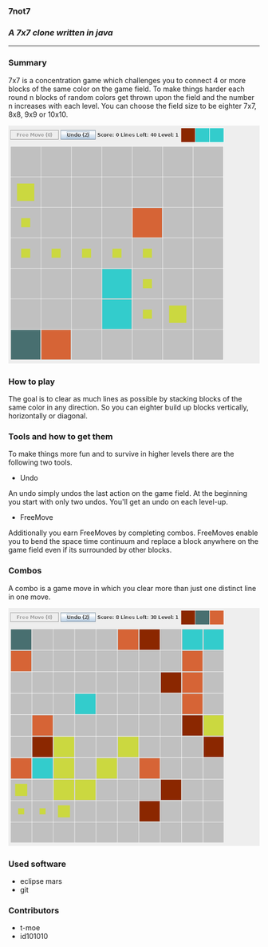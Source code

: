 ### **7not7**
### *A 7x7 clone written in java*

---

### Summary

7x7 is a concentration game which challenges you to connect 4 or more blocks of the same color on the game field.
To make things harder each round n blocks of random colors get thrown upon the field and the number n increases with each level.
You can choose the field size to be eighter 7x7, 8x8, 9x9 or 10x10.

![Moving Blocks](https://github.com/id101010/7not7/blob/master/doc/movingBlocks.png)

### How to play

The goal is to clear as much lines as possible by stacking blocks of the same color in any direction.
So you can eighter build up blocks vertically, horizontally or diagonal.

### Tools and how to get them

To make things more fun and to survive in higher levels there are the following two tools. 

- Undo

An undo simply undos the last action on the game field. At the beginning you start with only two undos. You'll get an undo on each level-up.

- FreeMove

Additionally you earn FreeMoves by completing combos. FreeMoves enable you to bend the space time continuum and replace a block anywhere on the game field even if its surrounded by other blocks. 

### Combos

A combo is a game move in which you clear more than just one distinct line in one move.

![Combo Move](https://github.com/id101010/7not7/blob/master/doc/gettingCombo.png)

### Used software

- eclipse mars
- git

### Contributors

- t-moe
- id101010
